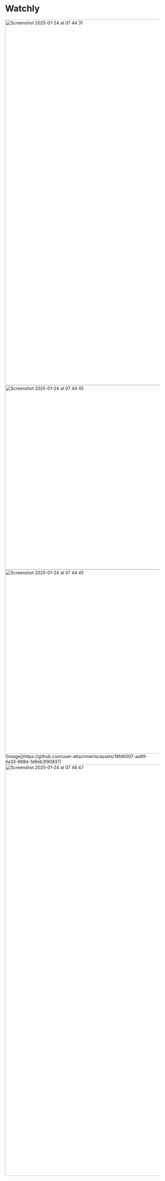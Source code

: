 # Watchly

<img width="1188" alt="Screenshot 2025-01-24 at 07 44 31" src="https://github.com/user-attachments/assets/05a69790-6caa-4546-96bf-20d7ed6ba5f9" />
<img width="599" alt="Screenshot 2025-01-24 at 07 44 45" src="https://github.com/user-attachments/assets/95846f6c-01f4-4483-8c2f-ccc6f7f1ee6c" />
<img width="599" alt="Screenshot 2025-01-24 at 07 44 45" src="https://github.com/user-attachments/assets/9d207b1f-f318-4bd6-bfcb-cf6905c1fd62" />
![image](https://github.com/user-attachments/assets/18fd0007-aa99-4a33-888d-1d6eb3f90837)


<img width="1338" alt="Screenshot 2025-01-24 at 07 48 47" src="https://github.com/user-attachments/assets/53b3ca03-81b8-418e-bd39-607f9d6cdf13" />
